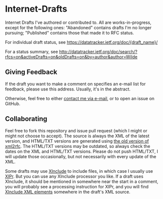 Internet-Drafts
===============

Internet Drafts I've authored or contributed to. All are works-in-progress, except for the following ones: "Abandoned" contains drafts I'm no longer pursuing; "Published" contains those that made it to RFC status.

For individual draft status, see https://datatracker.ietf.org/doc/{draft_name}/

For a status summary, see http://datatracker.ietf.org/doc/search/?rfcs=on&activeDrafts=on&oldDrafts=on&by=author&author=Wilde

Giving Feedback
---------------

If the draft you want to make a comment on specifies an e-mail list for feedback, please use this address. Usually, it's in the abstract.

Otherwise, feel free to either [contact me via e-mail](mailto:dret@berkeley.edu), or to open an issue on GitHub.

Collaborating
-------------

Feel free to fork this repository and issue pull request (which I might or might not choose to accept). The source is always the XML of the latest version, and HTML/TXT versions are generated using [the old version of xml2rfc](http://xml.resource.org/old.html). The HTML/TXT versions may be outdated, so always check the dates on the XML and HTML/TXT versions. Please do not push HTML/TXT, I will update those occasionally, but not necessarily with every update of the XML.

Some drafts may use [XInclude](http://www.w3.org/TR/xinclude/) to include files, in which case I usually use [XIPr](../XIPr). But you can use any XInclude processor you like. If a draft uses XInclude, it should be mentioned in somewhere near the start in a comment, you will probably see a processing instruction for XIPr, and you will find [XInclude XML elements](http://www.w3.org/TR/xinclude/#syntax) somewhere in the draft's XML source.